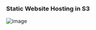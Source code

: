 ### Static Website Hosting in S3



![image](https://github.com/user-attachments/assets/679b3c35-cd73-400d-9e16-a90b5c7ee8e3)
